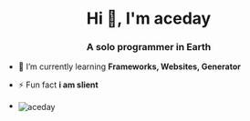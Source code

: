 <h1 align="center">Hi 👋, I'm aceday</h1>
<h3 align="center">A solo programmer in Earth</h3>


- 🌱 I’m currently learning **Frameworks, Websites, Generator**

- ⚡ Fun fact **i am slient**

- <p><img align="center" src="https://github-readme-streak-stats.herokuapp.com/?user=aceday&" alt="aceday" /></p>
